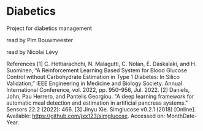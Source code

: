 # Diabetics
Project for diabetics management

read by Pim Bouwmeester

read by Nicolai Lévy

References
[1] C. Hettiarachchi, N. Malagutti, C. Nolan, E. Daskalaki, and H. Suominen, “A Reinforcement Learning Based System
for Blood Glucose Control without Carbohydrate Estimation in Type 1 Diabetes: In Silico Validation,” IEEE
Engineering in Medicine and Biology Society. Annual International Conference, vol. 2022, pp. 950–956, Jul. 2022.
[2] Daniels, John, Pau Herrero, and Pantelis Georgiou. "A deep learning framework for automatic meal detection and
estimation in artificial pancreas systems." Sensors 22.2 (2022): 466.
[3] Jinyu Xie. Simglucose v0.2.1 (2018) [Online]. Available: https://github.com/jxx123/simglucose. Accessed on: MonthDate-Year.
